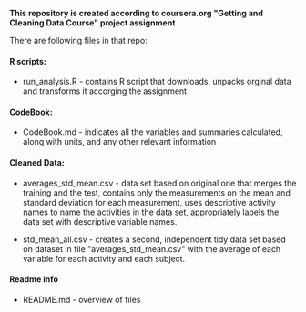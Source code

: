 


**This repository is created according to coursera.org "Getting and Cleaning Data Course" project assignment**

There are following files in that repo:

#### R scripts:

* run_analysis.R - contains R script that downloads, unpacks orginal data and transforms it accorging the assignment

#### CodeBook:

* CodeBook.md - indicates all the variables and summaries calculated, along with units, and any other relevant information

#### Cleaned Data:

* averages_std_mean.csv - data set based on original one that merges the training and the test, contains only the measurements on the mean and standard deviation for each measurement, uses descriptive activity names to name the activities in the data set, appropriately labels the data set with descriptive variable names.

* std_mean_all.csv - creates a second, independent tidy data set based on dataset in file "averages_std_mean.csv" with the average of each variable for each activity and each subject.

#### Readme info

* README.md - overview of files